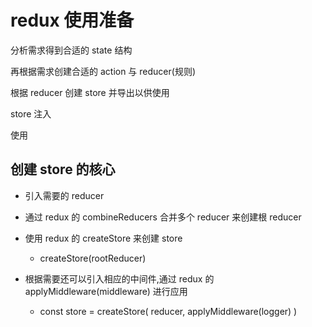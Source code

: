 # redux 使用准备

分析需求得到合适的 state 结构

再根据需求创建合适的 action 与 reducer(规则)

根据 reducer 创建 store 并导出以供使用

store 注入

使用

## 创建 store 的核心

+ 引入需要的 reducer

+ 通过 redux 的 combineReducers 合并多个 reducer 来创建根 reducer

+ 使用 redux 的 createStore 来创建 store
    + createStore(rootReducer)

+ 根据需要还可以引入相应的中间件,通过 redux 的 applyMiddleware(middleware) 进行应用
    + const store = createStore(
        reducer,
        applyMiddleware(logger)
    )
